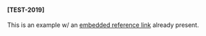 #### [TEST-2019]

This is an example w/ an [embedded reference link] already present.

[embedded reference link]: https://google.com
